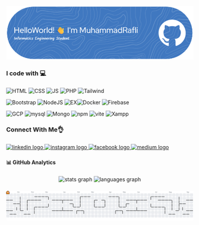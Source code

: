 ![MuhammadRafli](/img/github-header-image.png)

<h3 align="left">I code with 💻</h3>

###
![HTML](https://img.shields.io/badge/HTML5-E34F26?style=for-the-badge&logo=html5&logoColor=white) ![CSS](https://img.shields.io/badge/CSS3-1572B6?style=for-the-badge&logo=css3&logoColor=white) ![JS](https://img.shields.io/badge/JavaScript-323330?style=for-the-badge&logo=javascript&logoColor=F7DF1E) ![PHP](  https://img.shields.io/badge/PHP-777BB4?style=for-the-badge&logo=php&logoColor=white) ![Tailwind](https://img.shields.io/badge/Tailwind_CSS-38B2AC?style=for-the-badge&logo=tailwind-css&logoColor=white) 

![Bootstrap](https://img.shields.io/badge/Bootstrap-563D7C?style=for-the-badge&logo=bootstrap&logoColor=white) ![NodeJS]( https://img.shields.io/badge/Node%20js-339933?style=for-the-badge&logo=nodedotjs&logoColor=white) ![EX](https://img.shields.io/badge/Express%20js-000000?style=for-the-badge&logo=express&logoColor=white)![Docker](  https://img.shields.io/badge/Docker-2CA5E0?style=for-the-badge&logo=docker&logoColor=white) ![Firebase](https://img.shields.io/badge/firebase-ffca28?style=for-the-badge&logo=firebase&logoColor=black) 

![GCP](https://img.shields.io/badge/Google_Cloud-4285F4?style=for-the-badge&logo=google-cloud&logoColor=white) ![mysql](https://img.shields.io/badge/MySQL-005C84?style=for-the-badge&logo=mysql&logoColor=white) ![Mongo](https://img.shields.io/badge/MongoDB-4EA94B?style=for-the-badge&logo=mongodb&logoColor=white) ![npm](https://img.shields.io/badge/npm-CB3837?style=for-the-badge&logo=npm&logoColor=white) ![vite](https://img.shields.io/badge/Vite-B73BFE?style=for-the-badge&logo=vite&logoColor=FFD62E) ![Xampp](https://img.shields.io/badge/Xampp-F37623?style=for-the-badge&logo=xampp&logoColor=white)


###

<h3 align="left">Connect With Me👌</h3>

###

<div align="left">
  <a href="https://www.linkedin.com/in/muhammad-rafli-91ab55229/" target="_blank">
    <img src="https://raw.githubusercontent.com/maurodesouza/profile-readme-generator/master/src/assets/icons/social/linkedin/default.svg" width="52" height="40" alt="linkedin logo"  />
  </a>
  <a href="https://www.instagram.com/___mrafli/" target="_blank">
    <img src="https://raw.githubusercontent.com/maurodesouza/profile-readme-generator/master/src/assets/icons/social/instagram/default.svg" width="52" height="40" alt="instagram logo"  />
  </a>
  <a href="https://web.facebook.com/rafliramadhan.rafliramadhan.39/" target="_blank">
    <img src="https://raw.githubusercontent.com/maurodesouza/profile-readme-generator/master/src/assets/icons/social/facebook/default.svg" width="52" height="40" alt="facebook logo"  />
  </a>
  <a href="https://medium.com/@raflir4madhan" target="_blank">
    <img src="https://raw.githubusercontent.com/maurodesouza/profile-readme-generator/master/src/assets/icons/social/medium/default.svg" width="52" height="40" alt="medium logo"  />
  </a>
</div>

###

<h4 align="left">📊 GitHub Analytics</h4>

###

<div align="center">
  <img src="https://github-readme-stats.vercel.app/api?username=VladR382&hide_title=false&hide_rank=false&show_icons=true&include_all_commits=true&count_private=true&disable_animations=false&theme=dracula&locale=en&hide_border=false&order=1" height="150" alt="stats graph"  />
  <img src="https://github-readme-stats.vercel.app/api/top-langs?username=VladR382&locale=en&hide_title=false&layout=compact&card_width=320&langs_count=5&theme=dracula&hide_border=false&order=2" height="150" alt="languages graph"  />
</div>

###

<picture>
  <source media="(prefers-color-scheme: dark)" srcset="https://raw.githubusercontent.com/VladR382/VladR382/output/pacman-contribution-graph-dark.svg">
  <source media="(prefers-color-scheme: light)" srcset="https://raw.githubusercontent.com/VladR382/VladR382/output/pacman-contribution-graph.svg">
  <img alt="pacman contribution graph" src="https://raw.githubusercontent.com/VladR382/VladR382/output/pacman-contribution-graph.svg">
</picture>

###
